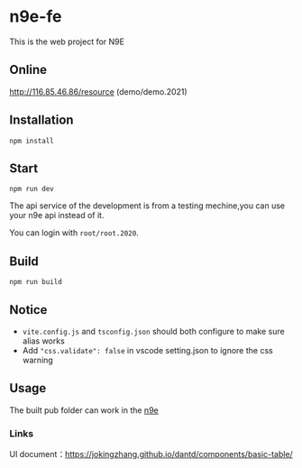 # n9e-fe

This is the web project for N9E

## Online

http://116.85.46.86/resource (demo/demo.2021)

## Installation

```
npm install
```

## Start

```
npm run dev
```

The api service of the development is from a testing mechine,you can use your n9e api instead of it.

You can login with `root/root.2020`.

## Build

```
npm run build
```

## Notice

- `vite.config.js` and `tsconfig.json` should both configure to make sure alias works
- Add `"css.validate": false` in vscode setting.json to ignore the css warning

## Usage

The built pub folder can work in the [n9e](https://github.com/didi/nightingale)

### Links

UI document：https://jokingzhang.github.io/dantd/components/basic-table/
